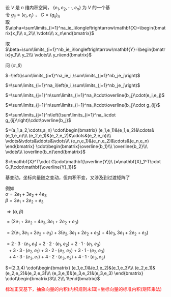 设 $V$ 是 $n$ 维内积空间， $\{e_1,e_2,\cdots,e_n\}$ 为 $V$ 的一个基  
令 $g_{ij}=(e_i,e_j)$ ， $G=(g_{ij})_n$  
取 $\alpha=\sum\limits_{i=1}^na_ie_i\longleftrightarrow\mathbf{X}=\begin{bmatrix}x_1\\\ x_2\\\ \vdots\\\ x_n\end{bmatrix}$

取 $\beta=\sum\limits_{i=1}^nb_ie_i\longleftrightarrow\mathbf{Y}=\begin{bmatrix}y_1\\\ y_2\\\ \vdots\\\ y_n\end{bmatrix}$

问 $(\alpha,\beta)$

$=\left(\sum\limits_{i=1}^na_ie_i,\sum\limits_{j=1}^nb_je_j\right)$

$=\sum\limits_{i=1}^na_i\left(e_i,\sum\limits_{j=1}^nb_je_j\right)$

$=\sum\limits_{j=1}^n\sum\limits_{i=1}^na_i\cdot\overline{b_j}\cdot(e_i,e_j)$

$=\sum\limits_{j=1}^n\sum\limits_{i=1}^na_i\cdot\overline{b_j}\cdot g_{ij}$

$=\sum\limits_{j=1}^n\left(\sum\limits_{i=1}^na_i\cdot g_{ij}\right)\cdot\overline{b_j}$

$=(a_1,a_2,\cdots,a_n)  
\cdot\begin{bmatrix}  
(e_1,e_1)&(e_1,e_2)&\cdots&(e_1,e_n)\\\ (e_2,e_1)&(e_2,e_2)&\cdots&(e_2,e_n)\\\ \vdots&\vdots&\ddots&\vdots\\\ (e_n,e_1)&(e_n,e_2)&\cdots&(e_n,e_n)  
\end{bmatrix}  
\cdot\begin{bmatrix}\overline{b_1}\\\ \overline{b_2}\\\ \vdots\\\ \overline{b_n}\end{bmatrix}$

$=\mathbf{X}^T\cdot G\cdot\mathbf{\overline{Y}}\ (=\mathbf{X}_1^T\cdot G_1\cdot\mathbf{\overline{Y}_1})$

基变动，坐标向量随之变动，但内积不变，又涉及到过渡矩阵了

例如  
$\alpha=2e_1+3e_2+4e_3$  
$\beta=3e_1+2e_2+e_3$

$\Rightarrow(\alpha,\beta)$

$=(2e_1+3e_2+4e_3,3e_1+2e_2+e_3)$

$=2(e_1,3e_1+2e_2+e_3)+3(e_2,3e_1+2e_2+e_3)+4(e_3,3e_1+2e_2+e_3)$

$=2\cdot3\cdot(e_1,e_1)+2\cdot2\cdot(e_1,e_2)+2\cdot1\cdot(e_1,e_3)$  
$\enspace+3\cdot3\cdot(e_2,e_1)+3\cdot2\cdot(e_2,e_2)+3\cdot1\cdot(e_2,e_3)$  
$\enspace+4\cdot3\cdot(e_3,e_1)+4\cdot2\cdot(e_3,e_2)+4\cdot1\cdot(e_3,e_3)$

$=(2,3,4)  
\cdot\begin{bmatrix}  
(e_1,e_1)&(e_1,e_2)&(e_1,e_3)\\\ (e_2,e_1)&(e_2,e_2)&(e_2,e_3)\\\ (e_3,e_1)&(e_3,e_2)&(e_3,e_3)  
\end{bmatrix}  
\cdot\begin{bmatrix}3\\\ 2\\\ 1\end{bmatrix}$

<font color=red>标准正交基下，抽象向量的内积(内积规则未知)=坐标向量的标准内积(矩阵乘法)</font>  
